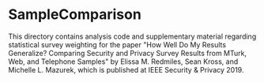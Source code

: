 # SampleComparison

This directory contains analysis code and supplementary material regarding statistical survey weighting for the paper "How Well Do My Results Generalize? Comparing Security and Privacy Survey Results from MTurk, Web, and Telephone Samples" by Elissa M. Redmiles, Sean Kross, and Michelle L. Mazurek, which is published at IEEE Security & Privacy 2019.



